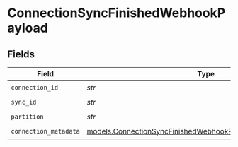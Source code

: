 # ConnectionSyncFinishedWebhookPayload


## Fields

| Field                                                                                                                                | Type                                                                                                                                 | Required                                                                                                                             | Description                                                                                                                          |
| ------------------------------------------------------------------------------------------------------------------------------------ | ------------------------------------------------------------------------------------------------------------------------------------ | ------------------------------------------------------------------------------------------------------------------------------------ | ------------------------------------------------------------------------------------------------------------------------------------ |
| `connection_id`                                                                                                                      | *str*                                                                                                                                | :heavy_check_mark:                                                                                                                   | N/A                                                                                                                                  |
| `sync_id`                                                                                                                            | *str*                                                                                                                                | :heavy_check_mark:                                                                                                                   | N/A                                                                                                                                  |
| `partition`                                                                                                                          | *str*                                                                                                                                | :heavy_check_mark:                                                                                                                   | N/A                                                                                                                                  |
| `connection_metadata`                                                                                                                | [models.ConnectionSyncFinishedWebhookPayloadConnectionMetadata](../models/connectionsyncfinishedwebhookpayloadconnectionmetadata.md) | :heavy_check_mark:                                                                                                                   | N/A                                                                                                                                  |